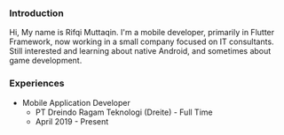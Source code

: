### Introduction

Hi, My name is Rifqi Muttaqin. I'm a mobile developer, primarily in Flutter Framework,
now working in a small company focused on IT consultants.
Still interested and learning about native Android, and sometimes about game development.

### Experiences

- Mobile Application Developer
  - PT Dreindo Ragam Teknologi (Dreite) - Full Time
  - April 2019 - Present
